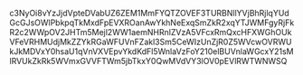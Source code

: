c3NyOi8vYzJjdVpteDVabUZ6ZEM1MmFYQTZOVEF3TURBNllYVjBhRjlqYUdGcGJsOWlPbkpqTkMxdFpEVXROanAwYkhNeExqSmZkR2xqYTJWMFgyRjFkR2c2WWpOV2JHTm5Mejl2WW1aemNHRnlZVzA5VFcxRmQxcHFXWGhOUkVFeVRHMUdjMkZZYkRGaWFUVnFZakl3Sm5CeWIzUnZjR0Z5WVcwOVRWUkJkMDVxY0hsaU1qVnVXVEpvYkdKdFl5WnlaVzFoY210elBUVnlaWGcxY21sMlRVUkZkRk5WVmxGVVFTWm5jbTkxY0QwMVdVY3lOV0pEVlRWTWNWSQ
